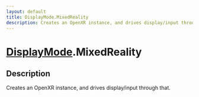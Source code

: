 ```yaml
---
layout: default
title: DisplayMode.MixedReality
description: Creates an OpenXR instance, and drives display/input through that.
---
```

# [DisplayMode]({{site.url}}/Pages/Reference/DisplayMode.html).MixedReality

## Description
Creates an OpenXR instance, and drives display/input
through that.

